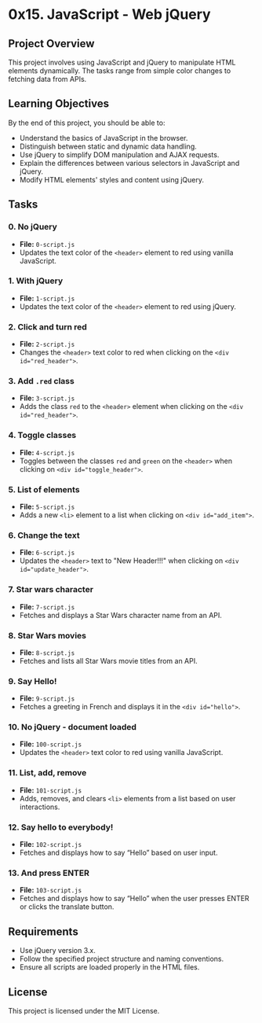# 0x15. JavaScript - Web jQuery

## Project Overview

This project involves using JavaScript and jQuery to manipulate HTML elements dynamically. The tasks range from simple color changes to fetching data from APIs.

## Learning Objectives

By the end of this project, you should be able to:
- Understand the basics of JavaScript in the browser.
- Distinguish between static and dynamic data handling.
- Use jQuery to simplify DOM manipulation and AJAX requests.
- Explain the differences between various selectors in JavaScript and jQuery.
- Modify HTML elements' styles and content using jQuery.

## Tasks

### 0. No jQuery
- **File:** `0-script.js`
- Updates the text color of the `<header>` element to red using vanilla JavaScript.

### 1. With jQuery
- **File:** `1-script.js`
- Updates the text color of the `<header>` element to red using jQuery.

### 2. Click and turn red
- **File:** `2-script.js`
- Changes the `<header>` text color to red when clicking on the `<div id="red_header">`.

### 3. Add `.red` class
- **File:** `3-script.js`
- Adds the class `red` to the `<header>` element when clicking on the `<div id="red_header">`.

### 4. Toggle classes
- **File:** `4-script.js`
- Toggles between the classes `red` and `green` on the `<header>` when clicking on `<div id="toggle_header">`.

### 5. List of elements
- **File:** `5-script.js`
- Adds a new `<li>` element to a list when clicking on `<div id="add_item">`.

### 6. Change the text
- **File:** `6-script.js`
- Updates the `<header>` text to "New Header!!!" when clicking on `<div id="update_header">`.

### 7. Star wars character
- **File:** `7-script.js`
- Fetches and displays a Star Wars character name from an API.

### 8. Star Wars movies
- **File:** `8-script.js`
- Fetches and lists all Star Wars movie titles from an API.

### 9. Say Hello!
- **File:** `9-script.js`
- Fetches a greeting in French and displays it in the `<div id="hello">`.

### 10. No jQuery - document loaded
- **File:** `100-script.js`
- Updates the `<header>` text color to red using vanilla JavaScript.

### 11. List, add, remove
- **File:** `101-script.js`
- Adds, removes, and clears `<li>` elements from a list based on user interactions.

### 12. Say hello to everybody!
- **File:** `102-script.js`
- Fetches and displays how to say “Hello” based on user input.

### 13. And press ENTER
- **File:** `103-script.js`
- Fetches and displays how to say “Hello” when the user presses ENTER or clicks the translate button.

## Requirements

- Use jQuery version 3.x.
- Follow the specified project structure and naming conventions.
- Ensure all scripts are loaded properly in the HTML files.

## License

This project is licensed under the MIT License.
